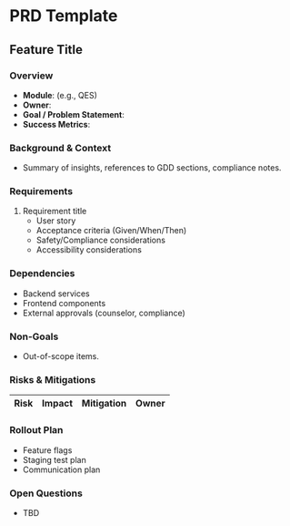 # PRD Template

## Feature Title

### Overview
- **Module**: (e.g., QES)
- **Owner**:
- **Goal / Problem Statement**:
- **Success Metrics**:

### Background & Context
- Summary of insights, references to GDD sections, compliance notes.

### Requirements
1. Requirement title
   - User story
   - Acceptance criteria (Given/When/Then)
   - Safety/Compliance considerations
   - Accessibility considerations

### Dependencies
- Backend services
- Frontend components
- External approvals (counselor, compliance)

### Non-Goals
- Out-of-scope items.

### Risks & Mitigations
| Risk | Impact | Mitigation | Owner |
| --- | --- | --- | --- |

### Rollout Plan
- Feature flags
- Staging test plan
- Communication plan

### Open Questions
- TBD

